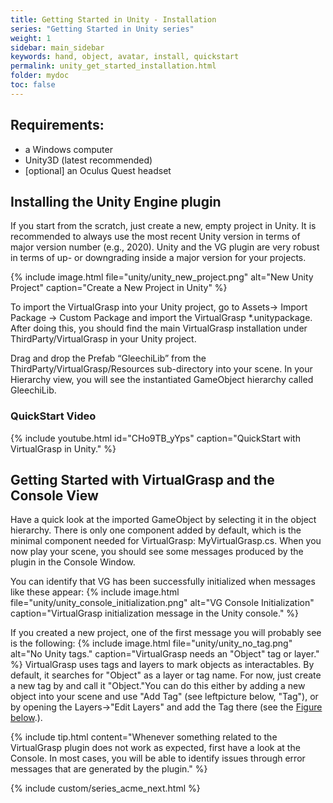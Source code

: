 ```yaml
---
title: Getting Started in Unity - Installation
series: "Getting Started in Unity series"
weight: 1
sidebar: main_sidebar
keywords: hand, object, avatar, install, quickstart
permalink: unity_get_started_installation.html
folder: mydoc
toc: false
---
```


## Requirements:

* a Windows computer
* Unity3D (latest recommended)
* [optional] an Oculus Quest headset

## Installing the Unity Engine plugin

If you start from the scratch, just create a new, empty project in Unity. It is recommended to always use the most recent Unity version in terms of major version number (e.g., 2020). Unity and the VG plugin are very robust in terms of up- or downgrading inside a major version for your projects.

{% include image.html file="unity/unity_new_project.png" alt="New Unity Project" caption="Create a New Project in Unity" %}

To import the VirtualGrasp into your Unity project, go to Assets→ Import Package → Custom Package and import the VirtualGrasp *.unitypackage. After doing this, you should find the main VirtualGrasp installation under ThirdParty/VirtualGrasp in your Unity project. 

Drag and drop the Prefab “GleechiLib” from the ThirdParty/VirtualGrasp/Resources sub-directory into your scene. In your Hierarchy view, you will see the instantiated <a data-toggle="tooltip" data-original-title="{{site.data.glossary.GameObject}}">GameObject</a> hierarchy called GleechiLib.


### QuickStart Video

{% include youtube.html id="CHo9TB_yYps" caption="QuickStart with VirtualGrasp in Unity." %}

## Getting Started with VirtualGrasp and the Console View

Have a quick look at the imported GameObject by selecting it in the object hierarchy. There is only one component added by default, which is the minimal component needed for VirtualGrasp: MyVirtualGrasp.cs. When you now play your scene, you should see some messages produced by the plugin in the Console Window.

You can identify that VG has been successfully initialized when messages like these appear:
{% include image.html file="unity/unity_console_initialization.png" alt="VG Console Initialization" caption="VirtualGrasp initialization message in the Unity console." %}

If you created a new project, one of the first message you will probably see is the following:
{% include image.html file="unity/unity_no_tag.png" alt="No Unity tags." caption="VirtualGrasp needs an \"Object\" tag or layer." %}
VirtualGrasp uses tags and layers to mark objects as interactables. By default, it searches for "Object" as a layer or tag name. For now, just create a new tag by and call it "Object."You can do this either by adding a new object into your scene and use "Add Tag" (see leftpicture below, "Tag"), or by opening the Layers→"Edit Layers" and add the Tag there (see the [Figure below](mydoc_introduction.html#5-make-an-object-interactable-in-a-few-seconds).). 

{% include tip.html content="Whenever something related to the VirtualGrasp plugin does not work as expected, first have a look at the Console. In most cases, you will be able to identify issues through error messages that are generated by the plugin." %}

{% include custom/series_acme_next.html %}
